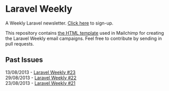 # Laravel Weekly

A Weekly Laravel newsletter. [Click here](http://eepurl.com/DGabL) to sign-up.

This repository contains [the HTML template](newsletter.html) used in Mailchimp for creating the Laravel Weekly email campaigns. Feel free to contribute by sending in pull requests.

## Past Issues

13/08/2013 - [Laravel Weekly #23](http://us7.campaign-archive1.com/?u=60fa14809d4de70a885daf382&id=7d3830b80c)  
29/08/2013 - [Laravel Weekly #22](http://us7.campaign-archive1.com/?u=60fa14809d4de70a885daf382&id=e3cc4c94d4)  
23/08/2013 - [Laravel Weekly #21](http://us7.campaign-archive2.com/?u=60fa14809d4de70a885daf382&id=c4862519b5)  
